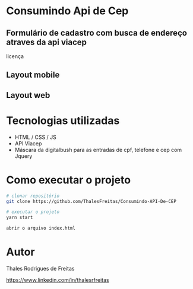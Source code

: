 # Consumindo Api de Cep

## Formulário de cadastro com busca de endereço atraves da api viacep 
licença

## Layout mobile


## Layout web


# Tecnologias utilizadas
- HTML / CSS / JS 
- API Viacep
- Máscara da digitalbush para as entradas de cpf, telefone e cep com Jquery

# Como executar o projeto

```bash
# clonar repositório
git clone https://github.com/ThalesFreitas/Consumindo-API-De-CEP

# executar o projeto
yarn start

abrir o arquivo index.html

```

# Autor

Thales Rodrigues de Freitas

https://www.linkedin.com/in/thalesrfreitas
